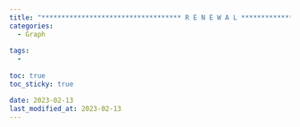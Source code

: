 ```yaml
---
title: "*********************************** R E N E W A L ***********************************"
categories: 
  - Graph
  
tags:
  - 
  
toc: true
toc_sticky: true

date: 2023-02-13
last_modified_at: 2023-02-13
---
```


